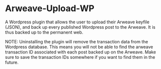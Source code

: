 # Arweave-Upload-WP
A Wordpress plugin that allows the user to upload their Arweave keyfile (JSON), and back up every published Wordpress post to the Arweave. It is thus backed up to the permanent web.

NOTE: Uninstalling the plugin will remove the transaction data from the Wordpress database. This means you will not be able to find
the arweave transaction ID associated with each post backed up on the Arweave. Make sure to save the transaction IDs
somewhere if you want to find them in the future.
